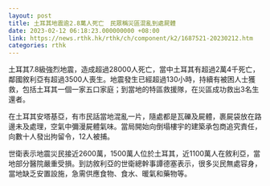 ```yaml
---
layout: post
title: 土耳其地震逾2.8萬人死亡　民眾稱災區混亂到處屍體
date: 2023-02-12 06:18:23.000000000 +08:00
link: https://news.rthk.hk/rthk/ch/component/k2/1687521-20230212.htm
categories: rthk
---
```


土耳其7.8級強烈地震，造成超過28000人死亡，當中土耳其有超過2萬4千死亡，鄰國敘利亞有超過3500人喪生。地震發生已經超過130小時，持續有被困人士獲救，包括土耳其一個一家五口家庭；到當地的特區救援隊，在災區成功救出3名生還者。

在土耳其安塔基亞，有市民話當地混亂一片，隨處都是瓦礫及屍體，裹屍袋放在路邊未及處理，空氣中彌漫屍體氣味。當局開始向倒塌樓宇的建築承包商追究責任，向數十人發出拘留令，12人被捕。

世衛表示地震災民接近2600萬，1500萬人位於土耳其，近1100萬人在敘利亞，當地部分醫院嚴重受損。到訪敘利亞的世衛總幹事譚德塞表示，很多災民無處容身，當地缺乏安置設施，急需供應食物、食水、暖氣和藥物等。

